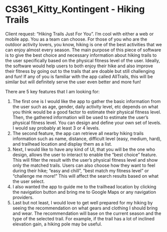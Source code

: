 # CS361_Kitty_Kontingent - Hiking Trails


Client request: “Hiking Trails Just For You”. I’m cool with either a web or mobile app. You as a team can choose. 
For those of you who are the outdoor activity lovers, you know, hiking is one of the best activities that we can 
enjoy almost every season. The main purpose of this piece of software is to give the best choice and necessary 
information about hiking trails to the user specifically based on the physical fitness level of the user. Ideally, 
the software would help users to both enjoy their hike and also improve their fitness by going out to the trails 
that are doable but still challenging and fun! If any of you is familiar with the app called AllTrails, this will 
be similar but will definitely serve the user even better and more fun!

There are 5 key features that I am looking for:

1. The first one is I would like the app to gather the basic information from the user such as age, gender, daily 
activity level, etc depends on what you think would be a good factor to estimate their physical fitness level. Then, 
the gathered information will be used to estimate the user’s physical fitness level. You can design and define your 
own set of levels. I would say probably at least 3 or 4 levels.
2. The second feature, the app can retrieve all nearby hiking trails information such as name, distance, difficult 
level (easy, medium, hard), and trailhead location and display them as a list.
3. Next, I would like to have any kind of UI, that you will be the one who design, allows the user to interact to 
enable the “best choice” feature. This will filter the result with the user’s physical fitness level and show only 
the matched trails. Users can also choose how they want to feel during their hike; “easy and chill”, “best match 
my fitness level” or “challenge me more!” This will affect the search results based on what the user select.
4. I also wanted the app to guide me to the trailhead location by clicking the navigation button and bring me to 
Google Maps or any navigation providers.
5. Last but not least, I would love to get well prepared for my hiking by seeing the recommendation on what gears 
and clothing I should bring and wear. The recommendation will base on the current season and the type of the 
selected trail. For example, if the trail has a lot of inclined elevation gain, a hiking pole may be useful.
